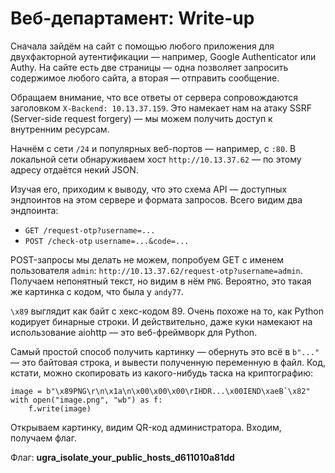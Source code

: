# Веб-департамент: Write-up

Сначала зайдём на сайт с помощью любого приложения для двухфакторной аутентификации — например, Google Authenticator или Authy. На сайте есть две страницы — одна позволяет запросить содержимое любого сайта, а вторая — отправить сообщение.

Обращаем внимание, что все ответы от сервера сопровождаются заголовком `X-Backend: 10.13.37.159`. Это намекает нам на атаку SSRF (Server-side request forgery) — мы можем получить доступ к внутренним ресурсам.

Начнём с сети `/24` и популярных веб-портов — например, с `:80`. В локальной сети обнаруживаем хост `http://10.13.37.62` — по этому адресу отдаётся некий JSON.

Изучая его, приходим к выводу, что это схема API — доступных эндпоинтов на этом сервере и формата запросов. Всего видим два эндпоинта:

* `GET /request-otp?username=...`
* `POST /check-otp` `username=...&code=...`

POST-запросы мы делать не можем, попробуем GET с именем пользователя `admin`: `http://10.13.37.62/request-otp?username=admin`. Получаем непонятный текст, но видим в нём `PNG`. Вероятно, это такая же картинка с кодом, что была у `andy77`.

`\x89` выглядит как байт с хекс-кодом 89. Очень похоже на то, как Python кодирует бинарные строки. И действительно, даже куки намекают на использование aiohttp — это веб-фреймворк для Python.

Самый простой способ получить картинку — обернуть это всё в `b"..."` — это байтовая строка, и вывести полученную переменную в файл. Код, кстати, можно скопировать из какого-нибудь таска на криптографию:

```python3
image = b"\x89PNG\r\n\x1a\n\x00\x00\x00\rIHDR...\x00IEND\xaeB`\x82"
with open("image.png", "wb") as f:
    f.write(image)
```

Открываем картинку, видим QR-код администратора. Входим, получаем флаг.

Флаг: **ugra_isolate_your_public_hosts_d611010a81dd**
